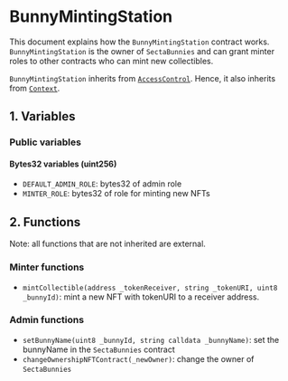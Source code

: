 # BunnyMintingStation

This document explains how the `BunnyMintingStation` contract works. `BunnyMintingStation` is the owner of `SectaBunnies` and can grant minter roles to other contracts who can mint new collectibles.

`BunnyMintingStation` inherits from [`AccessControl`](https://github.com/OpenZeppelin/openzeppelin-contracts/blob/master/contracts/access/AccessControl.sol). Hence, it also inherits from [`Context`](https://github.com/OpenZeppelin/openzeppelin-contracts/blob/master/contracts/utils/Context.sol).

## 1. Variables

### Public variables

#### Bytes32 variables (uint256)

- `DEFAULT_ADMIN_ROLE`: bytes32 of admin role
- `MINTER_ROLE`: bytes32 of role for minting new NFTs

## 2. Functions

Note: all functions that are not inherited are external.

### Minter functions

- `mintCollectible(address _tokenReceiver, string _tokenURI, uint8 _bunnyId)`: mint a new NFT with tokenURI to a receiver address.

### Admin functions

- `setBunnyName(uint8 _bunnyId, string calldata _bunnyName)`: set the bunnyName in the `SectaBunnies` contract
- `changeOwnershipNFTContract(_newOwner)`: change the owner of `SectaBunnies`
